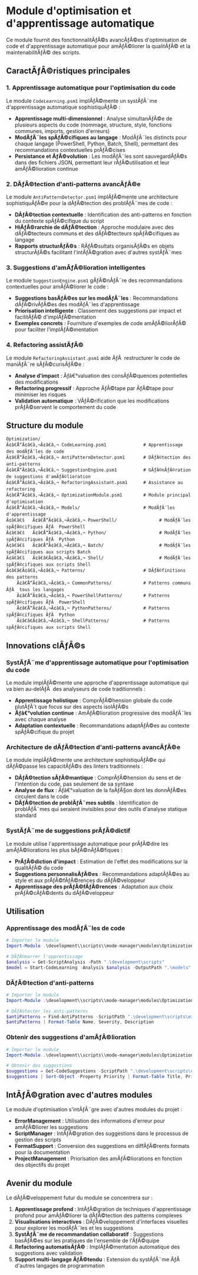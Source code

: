 ﻿# Module d'optimisation et d'apprentissage automatique

Ce module fournit des fonctionnalitÃƒÂ©s avancÃƒÂ©es d'optimisation de code et d'apprentissage automatique pour amÃƒÂ©liorer la qualitÃƒÂ© et la maintenabilitÃƒÂ© des scripts.

## CaractÃƒÂ©ristiques principales

### 1. Apprentissage automatique pour l'optimisation du code
Le module `CodeLearning.psm1` implÃƒÂ©mente un systÃƒÂ¨me d'apprentissage automatique sophistiquÃƒÂ© :

- **Apprentissage multi-dimensionnel** : Analyse simultanÃƒÂ©e de plusieurs aspects du code (nommage, structure, style, fonctions communes, imports, gestion d'erreurs)
- **ModÃƒÂ¨les spÃƒÂ©cifiques au langage** : ModÃƒÂ¨les distincts pour chaque langage (PowerShell, Python, Batch, Shell), permettant des recommandations contextuelles prÃƒÂ©cises
- **Persistance et ÃƒÂ©volution** : Les modÃƒÂ¨les sont sauvegardÃƒÂ©s dans des fichiers JSON, permettant leur rÃƒÂ©utilisation et leur amÃƒÂ©lioration continue

### 2. DÃƒÂ©tection d'anti-patterns avancÃƒÂ©e
Le module `AntiPatternDetector.psm1` implÃƒÂ©mente une architecture sophistiquÃƒÂ©e pour la dÃƒÂ©tection des problÃƒÂ¨mes de code :

- **DÃƒÂ©tection contextuelle** : Identification des anti-patterns en fonction du contexte spÃƒÂ©cifique du script
- **HiÃƒÂ©rarchie de dÃƒÂ©tection** : Approche modulaire avec des dÃƒÂ©tecteurs communs et des dÃƒÂ©tecteurs spÃƒÂ©cifiques au langage
- **Rapports structurÃƒÂ©s** : RÃƒÂ©sultats organisÃƒÂ©s en objets structurÃƒÂ©s facilitant l'intÃƒÂ©gration avec d'autres systÃƒÂ¨mes

### 3. Suggestions d'amÃƒÂ©lioration intelligentes
Le module `SuggestionEngine.psm1` gÃƒÂ©nÃƒÂ¨re des recommandations contextuelles pour amÃƒÂ©liorer le code :

- **Suggestions basÃƒÂ©es sur les modÃƒÂ¨les** : Recommandations dÃƒÂ©rivÃƒÂ©es des modÃƒÂ¨les d'apprentissage
- **Priorisation intelligente** : Classement des suggestions par impact et facilitÃƒÂ© d'implÃƒÂ©mentation
- **Exemples concrets** : Fourniture d'exemples de code amÃƒÂ©liorÃƒÂ© pour faciliter l'implÃƒÂ©mentation

### 4. Refactoring assistÃƒÂ©
Le module `RefactoringAssistant.psm1` aide ÃƒÂ  restructurer le code de maniÃƒÂ¨re sÃƒÂ©curisÃƒÂ©e :

- **Analyse d'impact** : Ãƒâ€°valuation des consÃƒÂ©quences potentielles des modifications
- **Refactoring progressif** : Approche ÃƒÂ©tape par ÃƒÂ©tape pour minimiser les risques
- **Validation automatique** : VÃƒÂ©rification que les modifications prÃƒÂ©servent le comportement du code

## Structure du module

```
Optimization/
Ã¢â€Å“Ã¢â€â‚¬Ã¢â€â‚¬ CodeLearning.psm1              # Apprentissage des modÃƒÂ¨les de code
Ã¢â€Å“Ã¢â€â‚¬Ã¢â€â‚¬ AntiPatternDetector.psm1       # DÃƒÂ©tection des anti-patterns
Ã¢â€Å“Ã¢â€â‚¬Ã¢â€â‚¬ SuggestionEngine.psm1          # GÃƒÂ©nÃƒÂ©ration de suggestions d'amÃƒÂ©lioration
Ã¢â€Å“Ã¢â€â‚¬Ã¢â€â‚¬ RefactoringAssistant.psm1      # Assistance au refactoring
Ã¢â€Å“Ã¢â€â‚¬Ã¢â€â‚¬ OptimizationModule.psm1        # Module principal d'optimisation
Ã¢â€Å“Ã¢â€â‚¬Ã¢â€â‚¬ Models/                        # ModÃƒÂ¨les d'apprentissage
Ã¢â€â€š   Ã¢â€Å“Ã¢â€â‚¬Ã¢â€â‚¬ PowerShell/                # ModÃƒÂ¨les spÃƒÂ©cifiques ÃƒÂ  PowerShell
Ã¢â€â€š   Ã¢â€Å“Ã¢â€â‚¬Ã¢â€â‚¬ Python/                    # ModÃƒÂ¨les spÃƒÂ©cifiques ÃƒÂ  Python
Ã¢â€â€š   Ã¢â€Å“Ã¢â€â‚¬Ã¢â€â‚¬ Batch/                     # ModÃƒÂ¨les spÃƒÂ©cifiques aux scripts Batch
Ã¢â€â€š   Ã¢â€â€Ã¢â€â‚¬Ã¢â€â‚¬ Shell/                     # ModÃƒÂ¨les spÃƒÂ©cifiques aux scripts Shell
Ã¢â€â€Ã¢â€â‚¬Ã¢â€â‚¬ Patterns/                      # DÃƒÂ©finitions des patterns
    Ã¢â€Å“Ã¢â€â‚¬Ã¢â€â‚¬ CommonPatterns/            # Patterns communs ÃƒÂ  tous les langages
    Ã¢â€Å“Ã¢â€â‚¬Ã¢â€â‚¬ PowerShellPatterns/        # Patterns spÃƒÂ©cifiques ÃƒÂ  PowerShell
    Ã¢â€Å“Ã¢â€â‚¬Ã¢â€â‚¬ PythonPatterns/            # Patterns spÃƒÂ©cifiques ÃƒÂ  Python
    Ã¢â€â€Ã¢â€â‚¬Ã¢â€â‚¬ ShellPatterns/             # Patterns spÃƒÂ©cifiques aux scripts Shell
```

## Innovations clÃƒÂ©s

### SystÃƒÂ¨me d'apprentissage automatique pour l'optimisation du code
Le module implÃƒÂ©mente une approche d'apprentissage automatique qui va bien au-delÃƒÂ  des analyseurs de code traditionnels :

- **Apprentissage holistique** : ComprÃƒÂ©hension globale du code plutÃƒÂ´t que focus sur des aspects isolÃƒÂ©s
- **Ãƒâ€°volution continue** : AmÃƒÂ©lioration progressive des modÃƒÂ¨les avec chaque analyse
- **Adaptation contextuelle** : Recommandations adaptÃƒÂ©es au contexte spÃƒÂ©cifique du projet

### Architecture de dÃƒÂ©tection d'anti-patterns avancÃƒÂ©e
Le module implÃƒÂ©mente une architecture sophistiquÃƒÂ©e qui dÃƒÂ©passe les capacitÃƒÂ©s des linters traditionnels :

- **DÃƒÂ©tection sÃƒÂ©mantique** : ComprÃƒÂ©hension du sens et de l'intention du code, pas seulement de sa syntaxe
- **Analyse de flux** : Ãƒâ€°valuation de la faÃƒÂ§on dont les donnÃƒÂ©es circulent dans le code
- **DÃƒÂ©tection de problÃƒÂ¨mes subtils** : Identification de problÃƒÂ¨mes qui seraient invisibles pour des outils d'analyse statique standard

### SystÃƒÂ¨me de suggestions prÃƒÂ©dictif
Le module utilise l'apprentissage automatique pour prÃƒÂ©dire les amÃƒÂ©liorations les plus bÃƒÂ©nÃƒÂ©fiques :

- **PrÃƒÂ©diction d'impact** : Estimation de l'effet des modifications sur la qualitÃƒÂ© du code
- **Suggestions personnalisÃƒÂ©es** : Recommandations adaptÃƒÂ©es au style et aux prÃƒÂ©fÃƒÂ©rences du dÃƒÂ©veloppeur
- **Apprentissage des prÃƒÂ©fÃƒÂ©rences** : Adaptation aux choix prÃƒÂ©cÃƒÂ©dents du dÃƒÂ©veloppeur

## Utilisation

### Apprentissage des modÃƒÂ¨les de code
```powershell
# Importer le module
Import-Module .\development\\scripts\\mode-manager\modules\Optimization\CodeLearning.psm1

# DÃƒÂ©marrer l'apprentissage
$analysis = Get-ScriptAnalysis -Path ".\development\scripts"
$model = Start-CodeLearning -Analysis $analysis -OutputPath ".\models"
```

### DÃƒÂ©tection d'anti-patterns
```powershell
# Importer le module
Import-Module .\development\\scripts\\mode-manager\modules\Optimization\AntiPatternDetector.psm1

# DÃƒÂ©tecter les anti-patterns
$antiPatterns = Find-AntiPatterns -ScriptPath ".\development\scripts\example.ps1"
$antiPatterns | Format-Table Name, Severity, Description
```

### Obtenir des suggestions d'amÃƒÂ©lioration
```powershell
# Importer le module
Import-Module .\development\\scripts\\mode-manager\modules\Optimization\SuggestionEngine.psm1

# Obtenir des suggestions
$suggestions = Get-CodeSuggestions -ScriptPath ".\development\scripts\example.ps1" -Model $model
$suggestions | Sort-Object -Property Priority | Format-Table Title, Priority, Impact
```

## IntÃƒÂ©gration avec d'autres modules

Le module d'optimisation s'intÃƒÂ¨gre avec d'autres modules du projet :

- **ErrorManagement** : Utilisation des informations d'erreur pour amÃƒÂ©liorer les suggestions
- **ScriptManager** : IntÃƒÂ©gration des suggestions dans le processus de gestion des scripts
- **FormatSupport** : Conversion des suggestions en diffÃƒÂ©rents formats pour la documentation
- **ProjectManagement** : Priorisation des amÃƒÂ©liorations en fonction des objectifs du projet

## Avenir du module

Le dÃƒÂ©veloppement futur du module se concentrera sur :

1. **Apprentissage profond** : IntÃƒÂ©gration de techniques d'apprentissage profond pour amÃƒÂ©liorer la dÃƒÂ©tection des patterns complexes
2. **Visualisations interactives** : DÃƒÂ©veloppement d'interfaces visuelles pour explorer les modÃƒÂ¨les et les suggestions
3. **SystÃƒÂ¨me de recommandation collaboratif** : Suggestions basÃƒÂ©es sur les pratiques de l'ensemble de l'ÃƒÂ©quipe
4. **Refactoring automatisÃƒÂ©** : ImplÃƒÂ©mentation automatique des suggestions avec validation
5. **Support multi-langage ÃƒÂ©tendu** : Extension du systÃƒÂ¨me ÃƒÂ  d'autres langages de programmation

